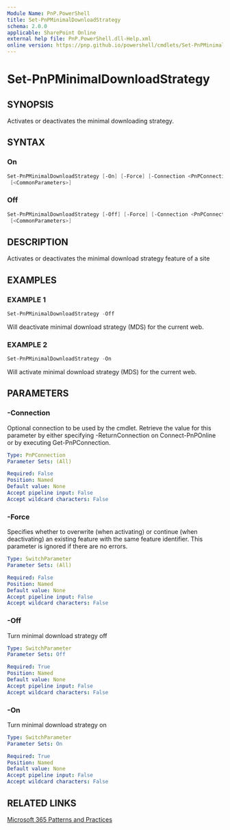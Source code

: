 ```yaml
---
Module Name: PnP.PowerShell
title: Set-PnPMinimalDownloadStrategy
schema: 2.0.0
applicable: SharePoint Online
external help file: PnP.PowerShell.dll-Help.xml
online version: https://pnp.github.io/powershell/cmdlets/Set-PnPMinimalDownloadStrategy.html
---
```

 
# Set-PnPMinimalDownloadStrategy

## SYNOPSIS
Activates or deactivates the minimal downloading strategy.

## SYNTAX

### On
```powershell
Set-PnPMinimalDownloadStrategy [-On] [-Force] [-Connection <PnPConnection>]
 [<CommonParameters>]
```

### Off
```powershell
Set-PnPMinimalDownloadStrategy [-Off] [-Force] [-Connection <PnPConnection>]
 [<CommonParameters>]
```

## DESCRIPTION
Activates or deactivates the minimal download strategy feature of a site

## EXAMPLES

### EXAMPLE 1
```powershell
Set-PnPMinimalDownloadStrategy -Off
```

Will deactivate minimal download strategy (MDS) for the current web.

### EXAMPLE 2
```powershell
Set-PnPMinimalDownloadStrategy -On
```

Will activate minimal download strategy (MDS) for the current web.

## PARAMETERS

### -Connection
Optional connection to be used by the cmdlet. Retrieve the value for this parameter by either specifying -ReturnConnection on Connect-PnPOnline or by executing Get-PnPConnection.

```yaml
Type: PnPConnection
Parameter Sets: (All)

Required: False
Position: Named
Default value: None
Accept pipeline input: False
Accept wildcard characters: False
```

### -Force
Specifies whether to overwrite (when activating) or continue (when deactivating) an existing feature with the same feature identifier. This parameter is ignored if there are no errors.

```yaml
Type: SwitchParameter
Parameter Sets: (All)

Required: False
Position: Named
Default value: None
Accept pipeline input: False
Accept wildcard characters: False
```

### -Off
Turn minimal download strategy off

```yaml
Type: SwitchParameter
Parameter Sets: Off

Required: True
Position: Named
Default value: None
Accept pipeline input: False
Accept wildcard characters: False
```

### -On
Turn minimal download strategy on

```yaml
Type: SwitchParameter
Parameter Sets: On

Required: True
Position: Named
Default value: None
Accept pipeline input: False
Accept wildcard characters: False
```



## RELATED LINKS

[Microsoft 365 Patterns and Practices](https://aka.ms/m365pnp)

